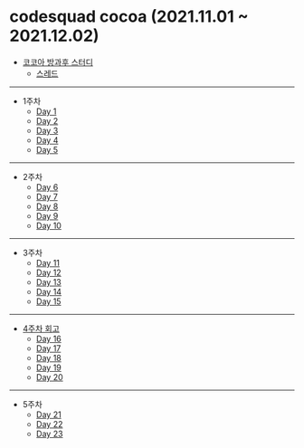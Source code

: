 # codesquad cocoa (2021.11.01 ~ 2021.12.02)
- [코코아 방과후 스터디](https://github.com/devjun10/CodeSquad_Cocoa_Study)
  - [스레드](https://github.com/devjun10/CodeSquad_Cocoa_Study/tree/main/content/thread/donggi)
---
- 1주차
    - [Day 1](https://github.com/donggi-lee-bit/codesquad/wiki/Day-1)
    - [Day 2](https://github.com/donggi-lee-bit/codesquad/wiki/Day2)
    - [Day 3](https://github.com/donggi-lee-bit/codesquad/wiki/Day-3)
    - [Day 4](https://github.com/donggi-lee-bit/codesquad/wiki/Day-4)
    - [Day 5](https://github.com/donggi-lee-bit/codesquad/wiki/Day-5)
---
- 2주차
  - [Day 6](https://github.com/donggi-lee-bit/codesquad/wiki/Day-6)
  - [Day 7](https://github.com/donggi-lee-bit/codesquad/wiki/Day-7)
  - [Day 8](https://github.com/donggi-lee-bit/codesquad/wiki/Day-8)
  - [Day 9](https://github.com/donggi-lee-bit/codesquad/wiki/Day-9)
  - [Day 10](https://github.com/donggi-lee-bit/codesquad/wiki/Day-10)
---
- 3주차
  - [Day 11](https://github.com/donggi-lee-bit/codesquad/wiki/Day-11)
  - [Day 12](https://github.com/donggi-lee-bit/codesquad/wiki/Day-12)
  - [Day 13](https://github.com/donggi-lee-bit/codesquad/wiki/Day-13)
  - [Day 14](https://github.com/donggi-lee-bit/codesquad/wiki/Day-14)
  - [Day 15](https://github.com/donggi-lee-bit/codesquad/wiki/Day-15)
---
- [4주차 회고](https://github.com/donggi-lee-bit/codesquad/blob/master/retrospective/4%EC%A3%BC%EC%B0%A8%ED%9A%8C%EA%B3%A0.md)
  - [Day 16](https://github.com/donggi-lee-bit/codesquad/wiki/Day-16)
  - [Day 17](https://github.com/donggi-lee-bit/codesquad/wiki/Day-17)
  - [Day 18](https://github.com/donggi-lee-bit/codesquad/wiki/Day-18)
  - [Day 19](https://github.com/donggi-lee-bit/codesquad/wiki/Day-19)
  - [Day 20](https://github.com/donggi-lee-bit/codesquad/wiki/Day-20)
---
- 5주차
  - [Day 21](https://github.com/donggi-lee-bit/codesquad/wiki/Day-21)
  - [Day 22](https://github.com/donggi-lee-bit/codesquad/wiki/Day-22)
  - [Day 23](https://github.com/donggi-lee-bit/codesquad/wiki/Day-23)
